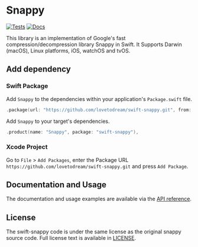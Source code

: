 # Snappy

[![Tests](https://github.com/lovetodream/swift-snappy/actions/workflows/tests.yml/badge.svg)](https://github.com/lovetodream/swift-snappy/actions/workflows/tests.yml)
[![Docs](https://github.com/lovetodream/swift-snappy/actions/workflows/deploy_docs.yml/badge.svg)](https://github.com/lovetodream/swift-snappy/actions/workflows/deploy_docs.yml)

This library is an implementation of Google's fast compression/decompression library Snappy in Swift. It Supports Darwin (macOS), Linux platforms, iOS, watchOS and tvOS.

## Add dependency

### Swift Package

Add `Snappy` to the dependencies within your application's `Package.swift` file.

```swift
.package(url: "https://github.com/lovetodream/swift-snappy.git", from: "1.0.0"),
```

Add `Snappy` to your target's dependencies.

```swift
.product(name: "Snappy", package: "swift-snappy"),
``` 

### Xcode Project

Go to `File` > `Add Packages`, enter the Package URL `https://github.com/lovetodream/swift-snappy.git` and press `Add Package`.


## Documentation and Usage

The documentation and usage examples are available via the [API reference](https://timozacherl.com/swift-snappy/documentation/snappy/).

## License

The swift-snappy code is under the same license as the original snappy source code. Full license text is available in [LICENSE](https://github.com/lovetodream/swift-snappy/blob/main/LICENSE).
